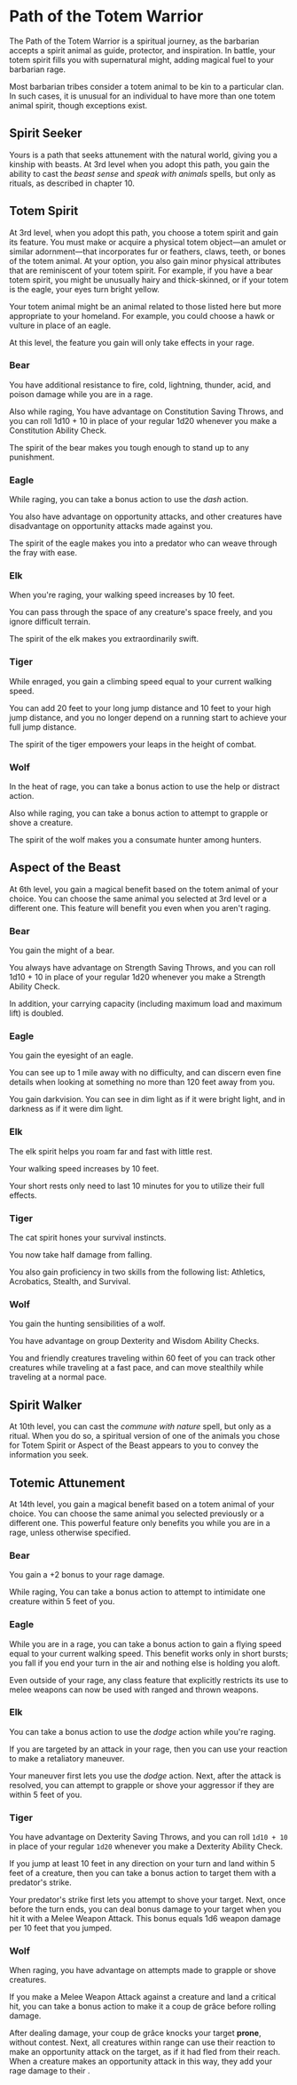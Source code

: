# Path of the Totem Warrior
The Path of the Totem Warrior is a spiritual journey, as the barbarian accepts a spirit animal as guide, protector, and inspiration.
In battle, your totem spirit fills you with supernatural might, adding magical fuel to your barbarian rage.

Most barbarian tribes consider a totem animal to be kin to a particular clan.
In such cases, it is unusual for an individual to have more than one totem animal spirit, though exceptions exist.

## Spirit Seeker
Yours is a path that seeks attunement with the natural world, giving you a kinship with beasts.
At 3rd level when you adopt this path, you gain the ability to cast the *beast sense* and *speak with animals* spells, but only as rituals, as described in chapter 10.

## Totem Spirit
At 3rd level, when you adopt this path, you choose a totem spirit and gain its feature.
You must make or acquire a physical totem object—an amulet or similar adornment—that incorporates fur or feathers, claws, teeth, or bones of the totem animal.
At your option, you also gain minor physical attributes that are reminiscent of your totem spirit.
For example, if you have a bear totem spirit, you might be unusually hairy and thick-skinned, or if your totem is the eagle, your eyes turn bright yellow.

Your totem animal might be an animal related to those listed here but more appropriate to your homeland.
For example, you could choose a hawk or vulture in place of an eagle.

At this level, the feature you gain will only take effects in your rage.

### Bear
You have additional resistance to fire, cold, lightning, thunder, acid, and poison damage while you are in a rage.

Also while raging, You have advantage on Constitution Saving Throws, and you can roll 1d10 + 10 in place of your regular 1d20 whenever you make a Constitution Ability Check.

The spirit of the bear makes you tough enough to stand up to any punishment.

### Eagle
While raging, you can take a bonus action to use the *dash* action.

You also have advantage on opportunity attacks, and other creatures have disadvantage on opportunity attacks made against you.

The spirit of the eagle makes you into a predator who can weave through the fray with ease.

### Elk
When you're raging, your walking speed increases by 10 feet.

You can pass through the space of any creature's space freely, and you ignore difficult terrain.

The spirit of the elk makes you extraordinarily swift.

### Tiger
While enraged, you gain a climbing speed equal to your current walking speed.

You can add 20 feet to your long jump distance and 10 feet to your high jump distance, and you no longer depend on a running start to achieve your full jump distance.

The spirit of the tiger empowers your leaps in the height of combat.

### Wolf
In the heat of rage, you can take a bonus action to use the help or distract action.

Also while raging, you can take a bonus action to attempt to grapple or shove a creature.

The spirit of the wolf makes you a consumate hunter among hunters.

## Aspect of the Beast
At 6th level, you gain a magical benefit based on the totem animal of your choice.
You can choose the same animal you selected at 3rd level or a different one.
This feature will benefit you even when you aren't raging.

### Bear
You gain the might of a bear.

You always have advantage on Strength Saving Throws, and you can roll 1d10 + 10 in place of your regular 1d20 whenever you make a Strength Ability Check.

In addition, your carrying capacity (including maximum load and maximum lift) is doubled.

### Eagle
You gain the eyesight of an eagle.

You can see up to 1 mile away with no difficulty, and can discern even fine details when looking at something no more than 120 feet away from you.

You gain darkvision.
You can see in dim light as if it were bright light, and in darkness as if it were dim light.

### Elk
The elk spirit helps you roam far and fast with little rest.

Your walking speed increases by 10 feet.

Your short rests only need to last 10 minutes for you to utilize their full effects.

### Tiger
The cat spirit hones your survival instincts.

You now take half damage from falling.

You also gain proficiency in two skills from the following list: Athletics, Acrobatics, Stealth, and Survival.

### Wolf
You gain the hunting sensibilities of a wolf.

You have advantage on group Dexterity and Wisdom Ability Checks.

You and friendly creatures traveling within 60 feet of you can track other creatures while traveling at a fast pace, and can move stealthily while traveling at a normal pace.

## Spirit Walker
At 10th level, you can cast the *commune with nature* spell, but only as a ritual.
When you do so, a spiritual version of one of the animals you chose for Totem Spirit or Aspect of the Beast appears to you to convey the information you seek.

## Totemic Attunement
At 14th level, you gain a magical benefit based on a totem animal of your choice.
You can choose the same animal you selected previously or a different one.
This powerful feature only benefits you while you are in a rage, unless otherwise specified.

### Bear
You gain a +2 bonus to your rage damage.

While raging, You can take a bonus action to attempt to intimidate one creature within 5 feet of you.

### Eagle
While you are in a rage, you can take a bonus action to gain a flying speed equal to your current walking speed.
This benefit works only in short bursts; you fall if you end your turn in the air and nothing else is holding you aloft.

Even outside of your rage, any class feature that explicitly restricts its use to melee weapons can now be used with ranged and thrown weapons.

### Elk
You can take a bonus action to use the *dodge* action while you're raging.

If you are targeted by an attack in your rage, then you can use your reaction to make a retaliatory maneuver.

Your maneuver first lets you use the *dodge* action.
Next, after the attack is resolved, you can attempt to grapple or shove your aggressor if they are within 5 feet of you.

### Tiger
You have advantage on Dexterity Saving Throws, and you can roll `1d10 + 10` in place of your regular `1d20` whenever you make a Dexterity Ability Check.

If you jump at least 10 feet in any direction on your turn and land within 5 feet of a creature, then you can take a bonus action to target them with a predator's strike.

Your predator's strike first lets you attempt to shove your target.
Next, once before the turn ends, you can deal bonus damage to your target when you hit it with a Melee Weapon Attack.
This bonus equals 1d6 weapon damage per 10 feet that you jumped.

### Wolf
When raging, you have advantage on attempts made to grapple or shove creatures.

If you make a Melee Weapon Attack against a creature and land a critical hit, you can take a bonus action to make it a coup de grâce before rolling damage.

After dealing damage, your coup de grâce knocks your target **prone**, without contest.
Next, all creatures within range can use their reaction to make an opportunity attack on the target, as if it had fled from their reach.
When a creature makes an opportunity attack in this way, they add your rage damage to their .
